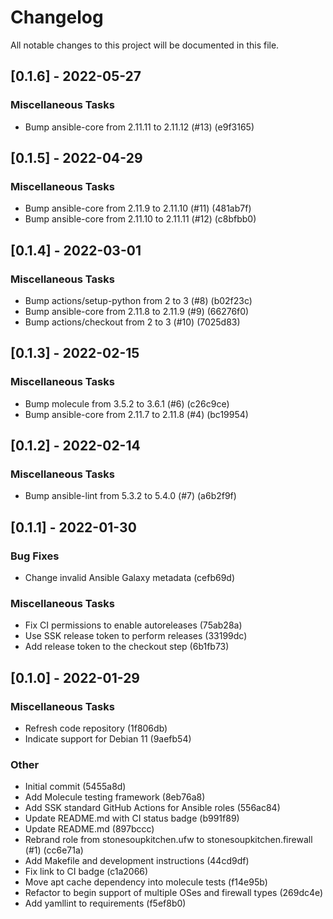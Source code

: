 # Changelog
All notable changes to this project will be documented in this file.

## [0.1.6] - 2022-05-27

### Miscellaneous Tasks

- Bump ansible-core from 2.11.11 to 2.11.12 (#13) (e9f3165)

## [0.1.5] - 2022-04-29

### Miscellaneous Tasks

- Bump ansible-core from 2.11.9 to 2.11.10 (#11) (481ab7f)
- Bump ansible-core from 2.11.10 to 2.11.11 (#12) (c8bfbb0)

## [0.1.4] - 2022-03-01

### Miscellaneous Tasks

- Bump actions/setup-python from 2 to 3 (#8) (b02f23c)
- Bump ansible-core from 2.11.8 to 2.11.9 (#9) (66276f0)
- Bump actions/checkout from 2 to 3 (#10) (7025d83)

## [0.1.3] - 2022-02-15

### Miscellaneous Tasks

- Bump molecule from 3.5.2 to 3.6.1 (#6) (c26c9ce)
- Bump ansible-core from 2.11.7 to 2.11.8 (#4) (bc19954)

## [0.1.2] - 2022-02-14

### Miscellaneous Tasks

- Bump ansible-lint from 5.3.2 to 5.4.0 (#7) (a6b2f9f)

## [0.1.1] - 2022-01-30

### Bug Fixes

- Change invalid Ansible Galaxy metadata (cefb69d)

### Miscellaneous Tasks

- Fix CI permissions to enable autoreleases (75ab28a)
- Use SSK release token to perform releases (33199dc)
- Add release token to the checkout step (6b1fb73)

## [0.1.0] - 2022-01-29

### Miscellaneous Tasks

- Refresh code repository (1f806db)
- Indicate support for Debian 11 (9aefb54)

### Other

- Initial commit (5455a8d)
- Add Molecule testing framework (8eb76a8)
- Add SSK standard GitHub Actions for Ansible roles (556ac84)
- Update README.md with CI status badge (b991f89)
- Update README.md (897bccc)
- Rebrand role from stonesoupkitchen.ufw to stonesoupkitchen.firewall (#1) (cc6e71a)
- Add Makefile and development instructions (44cd9df)
- Fix link to CI badge (c1a2066)
- Move apt cache dependency into molecule tests (f14e95b)
- Refactor to begin support of multiple OSes and firewall types (269dc4e)
- Add yamllint to requirements (f5ef8b0)

<!-- generated by git-cliff -->

